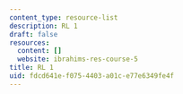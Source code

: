 ```yaml
---
content_type: resource-list
description: RL 1
draft: false
resources:
  content: []
  website: ibrahims-res-course-5
title: RL 1
uid: fdcd641e-f075-4403-a01c-e77e6349fe4f
---
```

